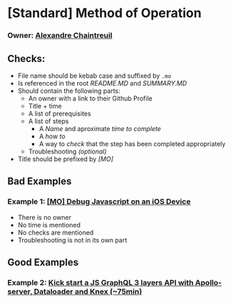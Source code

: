# [Standard] Method of Operation

### Owner: [Alexandre Chaintreuil](https://github.com/achntrl)

## Checks:

- File name should be kebab case and suffixed by `.mo`
- Is referenced in the root *README.MD* and *SUMMARY.MD*
- Should contain the following parts:
  - An owner with a link to their Github Profile
  - Title + time
  - A list of prerequisites
  - A list of steps
    - A *Name* and aproximate *time to complete*
    - A *how to*
    - A way to *check* that the step has been completed appropriately
  - Troubleshooting *(optional)*
- Title should be prefixed by *[MO]*

## Bad Examples

### Example 1: [[MO] Debug Javascript on an iOS Device](/react-native/debugging/debug-javascript-ios-device.mo.md)

- There is no owner
- No time is mentioned
- No checks are mentioned
- Troubleshooting is not in its own part

## Good Examples

### Example 2: [Kick start a JS GraphQL 3 layers API with Apollo-server, Dataloader and Knex (~75min)](/backend/graphql-js/getting-started-with-apollo-server-dataloader-knex.mo.md)
